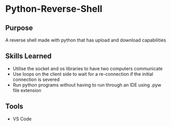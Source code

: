# Python-Reverse-Shell

## Purpose
A reverse shell made with python that has upload and download capabilities

## Skills Learned

- Utilise the socket and os libraries to have two computers communicate
- Use loops on the client side to wait for a re-connection if the initial connection is severed
- Run python programs without having to run through an IDE using .pyw file extension

## Tools

- VS Code
